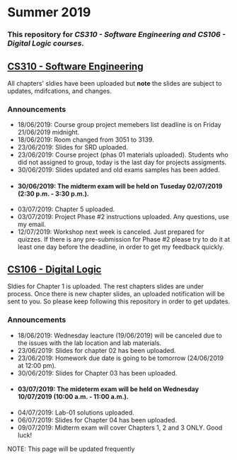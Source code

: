 # Summer 2019
### This repository for *CS310 - Software Engineering and CS106 - Digital Logic courses*. 

## [CS310 - Software Engineering](https://github.com/isultane/summercourses/tree/master/CS310%20-%20Software%20Engineering)
All chapters' sldies have been uploaded but __note__ the slides are subject to updates, mdifcations, and changes.

### Announcements
- 18/06/2019: Course group project memebers list deadline is on Friday 21/06/2019 midnight. 
- 18/06/2019: Room changed from 3051 to 3139. 
- 23/06/2019: Slides for SRD uploaded. 
- 23/06/2019: Course project (phas 01 materials uploaded). Students who did not assigned to group, today is the last day for projects assigments. 
- 30/06/2019: Slides updated and old exams samples has been added. 
- #### 30/06/2019: The midterm exam will be held on Tuseday 02/07/2019 (2:30 p.m. - 3:30 p.m.).
- 03/07/2019: Chapter 5 uploaded.
- 03/07/2019: Project Phase #2 instructions uploaded. Any questions, use my email. 
- 12/07/2019: Workshop next week is canceled. Just prepared for quizzes.  If there is any pre-submission for Phase #2 please try to do it at least one day before the deadline, in order to get my feedback quickly. 

## [CS106 - Digital Logic](https://github.com/isultane/summercourses/tree/master/CS106%20-%20Digital%20Logic)
Sldies for Chapter 1 is uploaded. The rest chapters slides are under process. Once there is new chapter slides, an uploaded notification will be sent to you. So please keep following this repository in order to get updates. 

### Announcements
- 18/06/2019: Wednesday leacture (19/06/2019) will be canceled due to the issues with the lab location and lab materials. 
- 23/06/2019: Slides for chapter 02 has been uploaded. 
- 23/06/2019: Homework due date is going to be tomorrow (24/06/2019 at 12:00 pm).
- 30/06/2019: Slides for Chapter 03 has been uploaded. 
- #### 03/07/2019: The mideterm exam will be held on Wednesday 10/07/2019 (10:00 a.m. - 11:00 a.m.). 
- 04/07/2019: Lab-01 solutions uploaded. 
- 06/07/2019: Slides for Chapter 04 has been uploaded. 
- 09/07/2019: Midterm exam will cover Chapters 1, 2 and 3 ONLY. Good luck!

NOTE: This page will be updated frequently 
